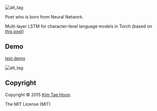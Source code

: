![alt_tag](https://raw.githubusercontent.com/carpedm20/poet-neural/master/contents/poet.PNG)

Poet who is born from Neural Network.

Multi-layer LSTM for character-level language models in Torch (based on [this post](http://karpathy.github.io/2015/05/21/rnn-effectiveness/))


Demo
----

[text demo](https://github.com/carpedm20/poet-neural/blob/master/demo.txt)

![alt_tag](https://raw.githubusercontent.com/carpedm20/poet-neural/master/contents/poet2.PNG)


Copyright
---------

Copyright :copyright: 2015 [Kim Tae Hoon](http://carpedm20.github.io/).

The MIT License (MIT)
